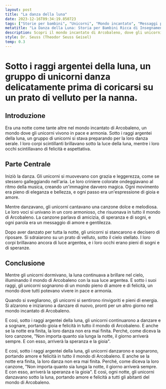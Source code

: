 ```yaml
---
layout: post
title: "La danza della luna"
date: 2023-12-16T09:34:19.850723
tags: ["Storie per bambini", "Unicorni", "Mondo incantato", "Messaggi positivi"]
metatitle: "La Danza della Luna: Storia per Bambini Ricca di Insegnamenti e Valori"
description: Scopri il mondo incantato di Arcobaleno, dove gli unicorni danzano sotto i raggi argentei della luna e sognano di un mondo pieno di amore e felicità. Un racconto magico che parla di amicizia, speranza e sogni, perfetto per i più piccoli.
style: Dr. Seuss (Theodor Seuss Geisel)
temp: 0.3
---
```

# Sotto i raggi argentei della luna, un gruppo di unicorni danza delicatamente prima di coricarsi su un prato di velluto per la nanna.

## Introduzione

Era una notte come tante altre nel mondo incantato di Arcobaleno, un mondo dove gli unicorni vivono in pace e armonia. Sotto i raggi argentei della luna, un gruppo di unicorni si stava preparando per la loro danza serale. I loro corpi scintillanti brillavano sotto la luce della luna, mentre i loro occhi scintillavano di felicità e aspettativa.

## Parte Centrale

Iniziò la danza. Gli unicorni si muovevano con grazia e leggerezza, come se stessero galleggiando nell'aria. Le loro criniere colorate ondeggiavano al ritmo della musica, creando un'immagine davvero magica. Ogni movimento era pieno di eleganza e bellezza, e ogni passo era un'espressione di gioia e amore.

Mentre danzavano, gli unicorni cantavano una canzone dolce e melodiosa. Le loro voci si univano in un coro armonioso, che risuonava in tutto il mondo di Arcobaleno. La canzone parlava di amicizia, di speranza e di sogni, e ogni parola era un messaggio di amore e gentilezza.

Dopo aver danzato per tutta la notte, gli unicorni si stancarono e decisero di riposare. Si sdraiarono su un prato di velluto, sotto il cielo stellato. I loro corpi brillavano ancora di luce argentea, e i loro occhi erano pieni di sogni e di speranze.

## Conclusione

Mentre gli unicorni dormivano, la luna continuava a brillare nel cielo, illuminando il mondo di Arcobaleno con la sua luce argentea. E sotto i suoi raggi, gli unicorni sognarono di un mondo pieno di amore e di felicità, un mondo dove tutti potevano vivere in pace e armonia.

Quando si svegliarono, gli unicorni si sentirono rinvigoriti e pieni di energia. Si alzarono e iniziarono a danzare di nuovo, pronti per un altro giorno nel mondo incantato di Arcobaleno.

E così, sotto i raggi argentei della luna, gli unicorni continuarono a danzare e a sognare, portando gioia e felicità in tutto il mondo di Arcobaleno. E anche se la notte era finita, la loro danza non era mai finita. Perché, come diceva la loro canzone, "Non importa quanto sia lunga la notte, il giorno arriverà sempre. E con esso, arriverà la speranza e la gioia".

E così, sotto i raggi argentei della luna, gli unicorni danzarono e sognarono, portando amore e felicità in tutto il mondo di Arcobaleno. E anche se la notte era finita, la loro danza non era mai finita. Perché, come diceva la loro canzone, "Non importa quanto sia lunga la notte, il giorno arriverà sempre. E con esso, arriverà la speranza e la gioia". E così, ogni notte, gli unicorni danzavano sotto la luna, portando amore e felicità a tutti gli abitanti del mondo di Arcobaleno.

        
